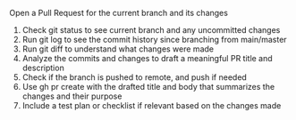 Open a Pull Request for the current branch and its changes

1. Check git status to see current branch and any uncommitted changes
2. Run git log to see the commit history since branching from main/master
3. Run git diff to understand what changes were made
4. Analyze the commits and changes to draft a meaningful PR title and description
5. Check if the branch is pushed to remote, and push if needed
6. Use gh pr create with the drafted title and body that summarizes the changes and their purpose
7. Include a test plan or checklist if relevant based on the changes made
